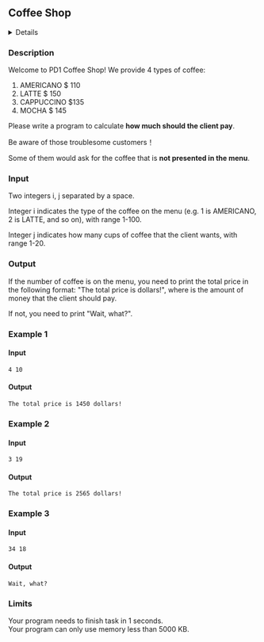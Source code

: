 ## Coffee Shop
<details>
<summary>Details</summary>

Level: Easy  
Tags: Switch  
Problem ID: [I6A521tIWYJH](https://ckj.imslab.org/#/problems/I6A521tIWYJH)  
</details>

### Description
Welcome to PD1 Coffee Shop! We provide 4 types of coffee:

1. AMERICANO $ 110
2. LATTE $ 150
3. CAPPUCCINO $135
4. MOCHA $ 145

  
Please write a program to calculate **how much should the client pay**.

Be aware of those troublesome customers！

Some of them would ask for the coffee that is **not presented in the menu**.


### Input
Two integers i, j separated by a space.
Integer i indicates the type of the coffee on the menu (e.g. 1 is AMERICANO, 2 is LATTE, and so on), with range 1-100.
Integer j indicates how many cups of coffee that the client wants, with range 1-20.
### Output
If the number of coffee is on the menu, you need to print the total price in the following format: "The total price is <price> dollars!", where <price> is the amount of money that the client should pay.
If not, you need to print "Wait, what?".

### Example 1
#### Input
```
4 10

```
#### Output
```
The total price is 1450 dollars!

```

### Example 2
#### Input
```
3 19

```
#### Output
```
The total price is 2565 dollars!

```

### Example 3
#### Input
```
34 18

```
#### Output
```
Wait, what?

```

### Limits
Your program needs to finish task in 1 seconds.  
Your program can only use memory less than 5000 KB.  
